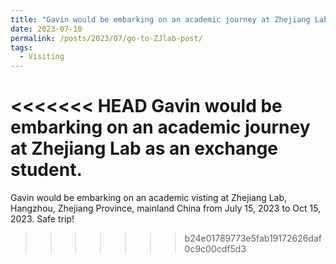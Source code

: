 ```yaml
---
title: "Gavin would be embarking on an academic journey at Zhejiang Lab as an exchange student"
date: 2023-07-10
permalink: /posts/2023/07/go-to-ZJlab-post/
tags:
  - Visiting
---
```


<<<<<<< HEAD
Gavin would be embarking on an academic journey at Zhejiang Lab as an exchange student.
=======
Gavin would be embarking on an academic visting at Zhejiang Lab, Hangzhou, Zhejiang Province, mainland China from July 15, 2023 to Oct 15, 2023. Safe trip!
>>>>>>> b24e01789773e5fab19172626daf0c9c00cdf5d3
